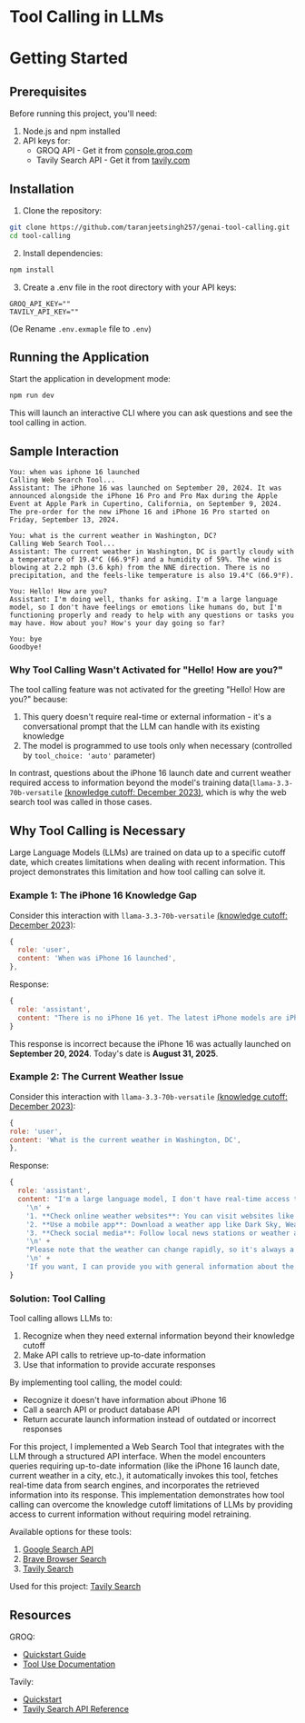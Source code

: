# Tool Calling in LLMs

# Getting Started

## Prerequisites

Before running this project, you'll need:

1. Node.js and npm installed
2. API keys for:
    - GROQ API - Get it from [console.groq.com](https://console.groq.com/)
    - Tavily Search API - Get it from [tavily.com](https://www.tavily.com/)

## Installation

1. Clone the repository:

```bash
git clone https://github.com/taranjeetsingh257/genai-tool-calling.git
cd tool-calling
```

2. Install dependencies:

```bash
npm install
```

3. Create a .env file in the root directory with your API keys:

```
GROQ_API_KEY=""
TAVILY_API_KEY=""
```

(Oe Rename `.env.exmaple` file to `.env`)

## Running the Application

Start the application in development mode:

```bash
npm run dev
```

This will launch an interactive CLI where you can ask questions and see the tool calling in action.

## Sample Interaction

```
You: when was iphone 16 launched
Calling Web Search Tool...
Assistant: The iPhone 16 was launched on September 20, 2024. It was announced alongside the iPhone 16 Pro and Pro Max during the Apple Event at Apple Park in Cupertino, California, on September 9, 2024. The pre-order for the new iPhone 16 and iPhone 16 Pro started on Friday, September 13, 2024.

You: what is the current weather in Washington, DC?
Calling Web Search Tool...
Assistant: The current weather in Washington, DC is partly cloudy with a temperature of 19.4°C (66.9°F) and a humidity of 59%. The wind is blowing at 2.2 mph (3.6 kph) from the NNE direction. There is no precipitation, and the feels-like temperature is also 19.4°C (66.9°F).

You: Hello! How are you?
Assistant: I'm doing well, thanks for asking. I'm a large language model, so I don't have feelings or emotions like humans do, but I'm functioning properly and ready to help with any questions or tasks you may have. How about you? How's your day going so far?

You: bye
Goodbye!
```

### Why Tool Calling Wasn't Activated for "Hello! How are you?"

The tool calling feature was not activated for the greeting "Hello! How are you?" because:

1. This query doesn't require real-time or external information - it's a conversational prompt that the LLM can handle with its existing knowledge
2. The model is programmed to use tools only when necessary (controlled by `tool_choice: 'auto'` parameter)

In contrast, questions about the iPhone 16 launch date and current weather required access to information beyond the model's training data(`llama-3.3-70b-versatile` [(knowledge cutoff: December 2023)](https://github.com/meta-llama/llama-models/blob/main/models/llama3_3/MODEL_CARD.md), which is why the web search tool was called in those cases.

## Why Tool Calling is Necessary

Large Language Models (LLMs) are trained on data up to a specific cutoff date, which creates limitations when dealing with recent information. This project demonstrates this limitation and how tool calling can solve it.

### Example 1: The iPhone 16 Knowledge Gap

Consider this interaction with `llama-3.3-70b-versatile` [(knowledge cutoff: December 2023)](https://github.com/meta-llama/llama-models/blob/main/models/llama3_3/MODEL_CARD.md):

```javascript
{
  role: 'user',
  content: 'When was iPhone 16 launched',
},
```

Response:

```javascript
{
  role: 'assistant',
  content: "There is no iPhone 16 yet. The latest iPhone models are iPhone 14 series, which were launched on September 7, 2022. Apple typically releases new iPhone models every year, but they have not announced or launched an iPhone 16 model. If you're looking for information on upcoming iPhone models, I'd be happy to provide you with the latest rumors and speculations!"
}
```

This response is incorrect because the iPhone 16 was actually launched on **September 20, 2024**. Today's date is **August 31, 2025**.

### Example 2: The Current Weather Issue

Consider this interaction with `llama-3.3-70b-versatile` [(knowledge cutoff: December 2023)](https://github.com/meta-llama/llama-models/blob/main/models/llama3_3/MODEL_CARD.md):

```javascript
{
role: 'user',
content: 'What is the current weather in Washington, DC',
},
```

Response:

```javascript
{
  role: 'assistant',
  content: "I'm a large language model, I don't have real-time access to current weather conditions. But I can suggest some ways for you to find out the current weather in Washington, DC:\n" +
    '\n' +
    '1. **Check online weather websites**: You can visit websites like AccuWeather, Weather.com, or the National Weather Service (NWS) to get the current weather conditions in Washington, DC.\n' +
    '2. **Use a mobile app**: Download a weather app like Dark Sky, Weather Underground, or The Weather Channel to get real-time weather updates on your smartphone.\n' +
    '3. **Check social media**: Follow local news stations or weather accounts on social media platforms like Twitter or Facebook to get updates on the current weather in Washington, DC.\n' +
    '\n' +
    "Please note that the weather can change rapidly, so it's always a good idea to check multiple sources for the most up-to-date information.\n" +
    '\n' +
    'If you want, I can provide you with general information about the climate in Washington, DC, or help you with anything else. Just let me know!'
}
```

### Solution: Tool Calling

Tool calling allows LLMs to:

1. Recognize when they need external information beyond their knowledge cutoff
2. Make API calls to retrieve up-to-date information
3. Use that information to provide accurate responses

By implementing tool calling, the model could:

-   Recognize it doesn't have information about iPhone 16
-   Call a search API or product database API
-   Return accurate launch information instead of outdated or incorrect responses

For this project, I implemented a Web Search Tool that integrates with the LLM through a structured API interface. When the model encounters queries requiring up-to-date information (like the iPhone 16 launch date, current weather in a city, etc.), it automatically invokes this tool, fetches real-time data from search engines, and incorporates the retrieved information into its response. This implementation demonstrates how tool calling can overcome the knowledge cutoff limitations of LLMs by providing access to current information without requiring model retraining.

Available options for these tools:

1.  [Google Search API](https://serper.dev/)
2.  [Brave Browser Search](https://brave.com/search/api/)
3.  [Tavily Search](https://www.tavily.com/)

Used for this project: [Tavily Search](https://www.tavily.com/)

## Resources

GROQ:

-   [Quickstart Guide](https://console.groq.com/docs/quickstart)
-   [Tool Use Documentation](https://console.groq.com/docs/tool-use)

Tavily:

-   [Quickstart](https://docs.tavily.com/documentation/quickstart)
-   [Tavily Search API Reference](https://docs.tavily.com/documentation/api-reference/endpoint/search)
